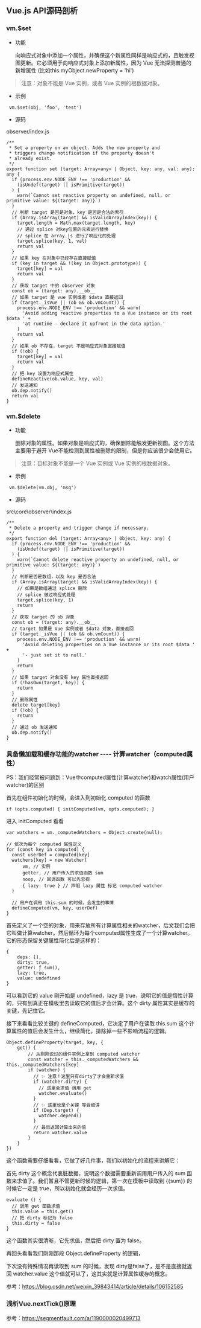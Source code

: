 ## Vue.js API源码剖析

### vm.$set

- 功能

  向响应式对象中添加一个属性，并确保这个新属性同样是响应式的，且触发视图更新。它必须用于向响应式对象上添加新属性，因为 Vue 无法探测普通的新增属性 (比如this.myObject.newProperty = 'hi')
  
> 注意：对象不能是 Vue 实例，或者 Vue 实例的根数据对象。

- 示例
 ```
  vm.$set(obj, 'foo', 'test')
 ```
 
- 源码

observer/index.js

```
/**
 * Set a property on an object. Adds the new property and
 * triggers change notification if the property doesn't
 * already exist.
 */
export function set (target: Array<any> | Object, key: any, val: any): any {
  if (process.env.NODE_ENV !== 'production' &&
    (isUndef(target) || isPrimitive(target))
  ) {
    warn(`Cannot set reactive property on undefined, null, or primitive value: ${(target: any)}`)
  }
  // 判断 target 是否是对象，key 是否是合法的索引
  if (Array.isArray(target) && isValidArrayIndex(key)) {
    target.length = Math.max(target.length, key)
    // 通过 splice 对key位置的元素进行替换
    // splice 在 array.js 进行了响应化的处理
    target.splice(key, 1, val)
    return val
  }
  // 如果 key 在对象中已经存在直接赋值
  if (key in target && !(key in Object.prototype)) {
    target[key] = val
    return val
  }
  // 获取 target 中的 observer 对象
  const ob = (target: any).__ob__
  // 如果 target 是 vue 实例或者 $data 直接返回
  if (target._isVue || (ob && ob.vmCount)) {
    process.env.NODE_ENV !== 'production' && warn(
      'Avoid adding reactive properties to a Vue instance or its root $data ' +
      'at runtime - declare it upfront in the data option.'
    )
    return val
  }
  // 如果 ob 不存在，target 不是响应式对象直接赋值
  if (!ob) {
    target[key] = val
    return val
  }
  // 把 key 设置为响应式属性
  defineReactive(ob.value, key, val)
  // 发送通知
  ob.dep.notify()
  return val
}
```

### vm.$delete

- 功能

  删除对象的属性。如果对象是响应式的，确保删除能触发更新视图。这个方法主要用于避开 Vue不能检测到属性被删除的限制，但是你应该很少会使用它。
  
> 注意：目标对象不能是一个 Vue 实例或 Vue 实例的根数据对象。

- 示例

 ```
  vm.$delete(vm.obj, 'msg')
 ```
 
 - 源码

src\core\observer\index.js

```
/**
 * Delete a property and trigger change if necessary.
 */
export function del (target: Array<any> | Object, key: any) {
  if (process.env.NODE_ENV !== 'production' &&
    (isUndef(target) || isPrimitive(target))
  ) {
    warn(`Cannot delete reactive property on undefined, null, or primitive value: ${(target: any)}`)
  }
  // 判断是否是数组，以及 key 是否合法
  if (Array.isArray(target) && isValidArrayIndex(key)) {
    // 如果是数组通过 splice 删除
    // splice 做过响应式处理
    target.splice(key, 1)
    return
  }
  // 获取 target 的 ob 对象
  const ob = (target: any).__ob__
  // target 如果是 Vue 实例或者 $data 对象，直接返回
  if (target._isVue || (ob && ob.vmCount)) {
    process.env.NODE_ENV !== 'production' && warn(
      'Avoid deleting properties on a Vue instance or its root $data ' +
      '- just set it to null.'
    )
    return
  }
  // 如果 target 对象没有 key 属性直接返回
  if (!hasOwn(target, key)) {
    return
  }
  // 删除属性
  delete target[key]
  if (!ob) {
    return
  }
  // 通过 ob 发送通知
  ob.dep.notify()
}
```

### 具备懒加载和缓存功能的watcher ---- 计算watcher（computed属性）

PS：我们经常被问题到：Vue中computed属性(计算watcher)和watch属性(用户watcher)的区别

首先在组件初始化的时候，会进入到初始化 computed 的函数

```
if (opts.computed) { initComputed(vm, opts.computed); }
```

进入 initComputed 看看

```
var watchers = vm._computedWatchers = Object.create(null);
 
// 依次为每个 computed 属性定义
for (const key in computed) {
  const userDef = computed[key]
  watchers[key] = new Watcher(
      vm, // 实例
      getter, // 用户传入的求值函数 sum
      noop, // 回调函数 可以先忽视
      { lazy: true } // 声明 lazy 属性 标记 computed watcher
  )
 
  // 用户在调用 this.sum 的时候，会发生的事情
  defineComputed(vm, key, userDef)
}
```

首先定义了一个空的对象，用来存放所有计算属性相关的watcher，后文我们会把它叫做计算watcher。然后循环为每个computed属性生成了一个计算watcher。它的形态保留关键属性简化后是这样的：

```
{
    deps: [],
    dirty: true,
    getter: ƒ sum(),
    lazy: true,
    value: undefined
}
```

可以看到它的 value 刚开始是 undefined，lazy 是 true，说明它的值是惰性计算的，只有到真正在模板里去读取它的值后才会计算。这个 dirty 属性其实是缓存的关键，先记住它。

接下来看看比较关键的 defineComputed，它决定了用户在读取 this.sum 这个计算属性的值后会发生什么，继续简化，排除掉一些不影响流程的逻辑。

```
Object.defineProperty(target, key, { 
    get() {
        // 从刚刚说过的组件实例上拿到 computed watcher
        const watcher = this._computedWatchers && this._computedWatchers[key]
        if (watcher) {
          // ✨ 注意！这里只有dirty了才会重新求值
          if (watcher.dirty) {
            // 这里会求值 调用 get
            watcher.evaluate()
          }
          // ✨ 这里也是个关键 等会细讲
          if (Dep.target) {
            watcher.depend()
          }
          // 最后返回计算出来的值
          return watcher.value
        }
    }
})
```

这个函数需要仔细看看，它做了好几件事，我们以初始化的流程来讲解它：

首先 dirty 这个概念代表脏数据，说明这个数据需要重新调用用户传入的 sum 函数来求值了。我们暂且不管更新时候的逻辑，第一次在模板中读取到  {{sum}} 的时候它一定是 true，所以初始化就会经历一次求值。

```
evaluate () {
  // 调用 get 函数求值
  this.value = this.get()
  // 把 dirty 标记为 false
  this.dirty = false
}
```

这个函数其实很清晰，它先求值，然后把 dirty 置为 false。

再回头看看我们刚刚那段 Object.defineProperty 的逻辑，

下次没有特殊情况再读取到 sum 的时候，发现 dirty是false了，是不是直接就返回 watcher.value 这个值就可以了，这其实就是计算属性缓存的概念。

参考：https://blog.csdn.net/weixin_39843414/article/details/106152585

### 浅析Vue.nextTick()原理

参考：https://segmentfault.com/a/1190000020499713
